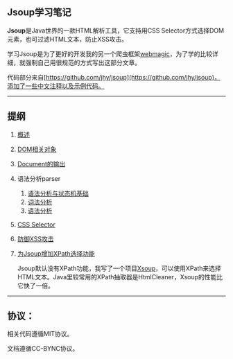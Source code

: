 Jsoup学习笔记 
------
**Jsoup**是Java世界的一款HTML解析工具，它支持用CSS Selector方式选择DOM元素，也可过滤HTML文本，防止XSS攻击。

学习Jsoup是为了更好的开发我的另一个爬虫框架[webmagic](https://github.com/code4craft/webmagic)，为了学的比较详细，就强制自己用很规范的方式写出这部分文章。

代码部分来自[https://github.com/jhy/jsoup](https://github.com/jhy/jsoup)，添加了一些中文注释以及示例代码。

---------------

## 提纲

1. [概述](https://github.com/code4craft/jsoup-learning/blob/master/blogs/jsoup1.md)

2. [DOM相关对象](https://github.com/code4craft/jsoup-learning/blob/master/blogs/jsoup2.md)

3. [Document的输出](https://github.com/code4craft/jsoup-learning/blob/master/blogs/jsoup3.md)

4. 语法分析parser

	1. [语法分析与状态机基础](https://github.com/code4craft/jsoup-learning/blob/master/blogs/jsoup4.md)
	2. [词法分析](https://github.com/code4craft/jsoup-learning/blob/master/blogs/jsoup5.md)
	3. [语法分析](https://github.com/code4craft/jsoup-learning/blob/master/blogs/jsoup6.md)

5. [CSS Selector](https://github.com/code4craft/jsoup-learning/blob/master/blogs/jsoup7.md)

6. [防御XSS攻击](https://github.com/code4craft/jsoup-learning/blob/master/blogs/jsoup8.md)

7. [为Jsoup增加XPath选择功能](https://github.com/code4craft/xsoup)
	
	Jsoup默认没有XPath功能，我写了一个项目[Xsoup](https://github.com/code4craft/xsoup)，可以使用XPath来选择HTML文本。Java里较常用的XPath抽取器是HtmlCleaner，Xsoup的性能比它快了一倍。

-------

## 协议：

相关代码遵循MIT协议。

文档遵循CC-BYNC协议。